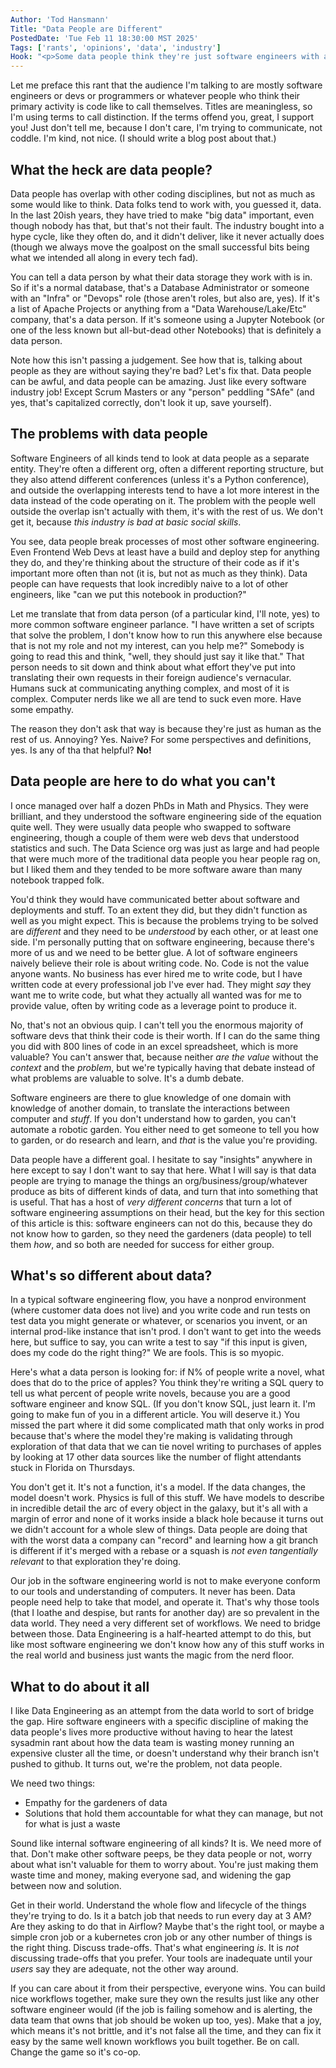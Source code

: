 ```yaml
---
Author: 'Tod Hansmann'
Title: "Data People are Different"
PostedDate: 'Tue Feb 11 18:30:00 MST 2025'
Tags: ['rants', 'opinions', 'data', 'industry']
Hook: "<p>Some data people think they're just software engineers with a different focus, while some software engineers think data people have no idea how to code at all, and all of this is both true and not and silly. The confusion needs to stop, because working together is hard enough without the egos and title gore and miscommunications.</p>"
---
```

Let me preface this rant that the audience I'm talking to are mostly software engineers or devs or programmers or whatever people who think their primary activity is code like to call themselves. Titles are meaningless, so I'm using terms to call distinction. If the terms offend you, great, I support you! Just don't tell me, because I don't care, I'm trying to communicate, not coddle. I'm kind, not nice. (I should write a blog post about that.)

## What the heck are data people?

Data people has overlap with other coding disciplines, but not as much as some would like to think. Data folks tend to work with, you guessed it, data. In the last 20ish years, they have tried to make "big data" important, even though nobody has that, but that's not their fault. The industry bought into a hype cycle, like they often do, and it didn't deliver, like it never actually does (though we always move the goalpost on the small successful bits being what we intended all along in every tech fad).

You can tell a data person by what their data storage they work with is in. So if it's a normal database, that's a Database Administrator or someone with an "Infra" or "Devops" role (those aren't roles, but also are, yes). If it's a list of Apache Projects or anything from a "Data Warehouse/Lake/Etc" company, that's a data person. If it's someone using a Jupyter Notebook (or one of the less known but all-but-dead other Notebooks) that is definitely a data person.

Note how this isn't passing a judgement. See how that is, talking about people as they are without saying they're bad? Let's fix that. Data people can be awful, and data people can be amazing. Just like every software industry job! Except Scrum Masters or any "person" peddling "SAfe" (and yes, that's capitalized correctly, don't look it up, save yourself).

## The problems with data people

Software Engineers of all kinds tend to look at data people as a separate entity. They're often a different org, often a different reporting structure, but they also attend different conferences (unless it's a Python conference), and outside the overlapping interests tend to have a lot more interest in the data instead of the code operating on it. The problem with the people well outside the overlap isn't actually with them, it's with the rest of us. We don't get it, because _this industry is bad at basic social skills_.

You see, data people break processes of most other software engineering. Even Frontend Web Devs at least have a build and deploy step for anything they do, and they're thinking about the structure of their code as if it's important more often than not (it is, but not as much as they think). Data people can have requests that look incredibly naive to a lot of other engineers, like "can we put this notebook in production?"

Let me translate that from data person (of a particular kind, I'll note, yes) to more common software engineer parlance. "I have written a set of scripts that solve the problem, I don't know how to run this anywhere else because that is not my role and not my interest, can you help me?" Somebody is going to read this and think, "well, they should just say it like that." That person needs to sit down and think about what effort they've put into translating their own requests in their foreign audience's vernacular. Humans suck at communicating anything complex, and most of it is complex. Computer nerds like we all are tend to suck even more. Have some empathy.

The reason they don't ask that way is because they're just as human as the rest of us. Annoying? Yes. Naive? For some perspectives and definitions, yes. Is any of tha that helpful? **No!**

## Data people are here to do what you can't

I once managed over half a dozen PhDs in Math and Physics. They were brilliant, and they understood the software engineering side of the equation quite well. They were usually data people who swapped to software engineering, though a couple of them were web devs that understood statistics and such. The Data Science org was just as large and had people that were much more of the traditional data people you hear people rag on, but I liked them and they tended to be more software aware than many notebook trapped folk.

You'd think they would have communicated better about software and deployments and stuff. To an extent they did, but they didn't function as well as you might expect. This is because the problems trying to be solved are _different_ and they need to be _understood_ by each other, or at least one side. I'm personally putting that on software engineering, because there's more of us and we need to be better glue. A lot of software engineers naively believe their role is about writing code. No. Code is not the value anyone wants. No business has ever hired me to write code, but I have written code at every professional job I've ever had. They might _say_ they want me to write code, but what they actually all wanted was for me to provide value, often by writing code as a leverage point to produce it.

No, that's not an obvious quip. I can't tell you the enormous majority of software devs that think their code is their worth. If I can do the same thing you did with 800 lines of code in an excel spreadsheet, which is more valuable? You can't answer that, because neither _are the value_ without the _context_ and the _problem_, but we're typically having that debate instead of what problems are valuable to solve. It's a dumb debate.

Software engineers are there to glue knowledge of one domain with knowledge of another domain, to translate the interactions between computer and _stuff_. If you don't understand how to garden, you can't automate a robotic garden. You either need to get someone to tell you how to garden, or do research and learn, and _that_ is the value you're providing.

Data people have a different goal. I hesitate to say "insights" anywhere in here except to say I don't want to say that here. What I will say is that data people are trying to manage the things an org/business/group/whatever produce as bits of different kinds of data, and turn that into something that is useful. That has a host of _very different concerns_ that turn a lot of software engineering assumptions on their head, but the key for this section of this article is this: software engineers can not do this, because they do not know how to garden, so they need the gardeners (data people) to tell them _how_, and so both are needed for success for either group.

## What's so different about data?

In a typical software engineering flow, you have a nonprod environment (where customer data does not live) and you write code and run tests on test data you might generate or whatever, or scenarios you invent, or an internal prod-like instance that isn't prod. I don't want to get into the weeds here, but suffice to say, you can write a test to say "if this input is given, does my code do the right thing?" We are fools. This is so myopic.

Here's what a data person is looking for: if N% of people write a novel, what does that do to the price of apples? You think they're writing a SQL query to tell us what percent of people write novels, because you are a good software engineer and know SQL. (If you don't know SQL, just learn it. I'm going to make fun of you in a different article. You will deserve it.) You missed the part where it did some complicated math that only works in prod because that's where the model they're making is validating through exploration of that data that we can tie novel writing to purchases of apples by looking at 17 other data sources like the number of flight attendants stuck in Florida on Thursdays.

You don't get it. It's not a function, it's a model. If the data changes, the model doesn't work. Physics is full of this stuff. We have models to describe in incredible detail the arc of every object in the galaxy, but it's all with a margin of error and none of it works inside a black hole because it turns out we didn't account for a whole slew of things. Data people are doing that with the worst data a company can "record" and learning how a git branch is different if it's merged with a rebase or a squash is _not even tangentially relevant_ to that exploration they're doing.

Our job in the software engineering world is not to make everyone conform to our tools and understanding of computers. It never has been. Data people need help to take that model, and operate it. That's why those tools (that I loathe and despise, but rants for another day) are so prevalent in the data world. They need a very different set of workflows. We need to bridge between those. Data Engineering is a half-hearted attempt to do this, but like most software engineering we don't know how any of this stuff works in the real world and business just wants the magic from the nerd floor.

## What to do about it all

I like Data Engineering as an attempt from the data world to sort of bridge the gap. Hire software engineers with a specific discipline of making the data people's lives more productive without having to hear the latest sysadmin rant about how the data team is wasting money running an expensive cluster all the time, or doesn't understand why their branch isn't pushed to github. It turns out, we're the problem, not data people.

We need two things:
- Empathy for the gardeners of data
- Solutions that hold them accountable for what they can manage, but not for what is just a waste

Sound like internal software engineering of all kinds? It is. We need more of that. Don't make other software peeps, be they data people or not, worry about what isn't valuable for them to worry about. You're just making them waste time and money, making everyone sad, and widening the gap between now and solution.

Get in their world. Understand the whole flow and lifecycle of the things they're trying to do. Is it a batch job that needs to run every day at 3 AM? Are they asking to do that in Airflow? Maybe that's the right tool, or maybe a simple cron job or a kubernetes cron job or any other number of things is the right thing. Discuss trade-offs. That's what engineering _is_. It is _not_ discussing trade-offs that you prefer. Your tools are inadequate until your _users_ say they are adequate, not the other way around.

If you can care about it from their perspective, everyone wins. You can build nice workflows together, make sure they own the results just like any other software engineer would (if the job is failing somehow and is alerting, the data team that owns that job should be woken up too, yes). Make that a joy, which means it's not brittle, and it's not false all the time, and they can fix it easy by the same well known workflows you built together. Be on call. Change the game so it's co-op.
